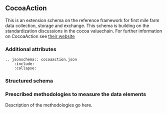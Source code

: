 ## CocoaAction

This is an extension schema on the reference framework for first mile farm data collection, storage and exchange. This schema is building on the standardization discussions in the cocoa valuechain. For further information on CocoaAction see [their website](http://www.worldcocoafoundation.org/about-wcf/cocoaaction/)  

### Additional attributes

```eval_rst
.. jsonschema:: cocoaaction.json
    :include: 
    :collapse: 
```

### Structured schema

<script src="../../_static/docson/widget.js" data-schema="../../_static/cocoaaction.json"></script>

### Prescribed methodologies to measure the data elements

Description of the methodologies go here.
